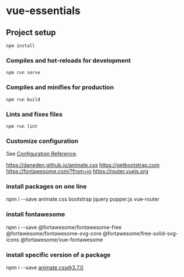 # vue-essentials

## Project setup
```
npm install
```

### Compiles and hot-reloads for development
```
npm run serve
```

### Compiles and minifies for production
```
npm run build
```

### Lints and fixes files
```
npm run lint
```

### Customize configuration
See [Configuration Reference](https://cli.vuejs.org/config/).


https://daneden.github.io/animate.css
https://getbootstrap.com
https://fontawesome.com/?from=io
https://router.vuejs.org

### install packages on one line
npm i --save animate.css bootstrap jquery popper.js vue-router

### install fontawesome
npm i --save @fortawesome/fontawesome-free @fortawesome/fontawesome-svg-core @fortawesome/free-solid-svg-icons @fortawesome/vue-fontawesome

### install specific version of a package
npm i --save animate.css@3.7.0